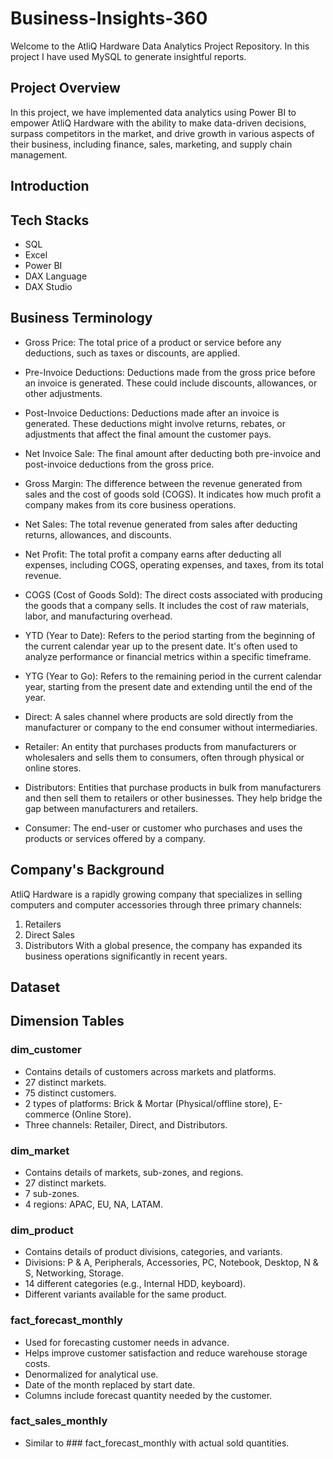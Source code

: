 # Business-Insights-360
Welcome to the AtliQ Hardware Data Analytics Project Repository. In this project I have used MySQL to generate insightful reports.
## Project Overview
In this project, we have implemented data analytics using Power BI to empower AtliQ Hardware with the ability to make data-driven decisions, surpass competitors in the market, and drive growth in various aspects of their business, including finance, sales, marketing, and supply chain management.
## Introduction
## Tech Stacks
* SQL
* Excel
* Power BI
* DAX Language
* DAX Studio
## Business Terminology
* Gross Price: The total price of a product or service before any deductions, such as taxes or discounts, are applied.
* Pre-Invoice Deductions: Deductions made from the gross price before an invoice is generated. These could include discounts, allowances, or other adjustments.

* Post-Invoice Deductions: Deductions made after an invoice is generated. These deductions might involve returns, rebates, or adjustments that affect the final amount the customer pays.

* Net Invoice Sale: The final amount after deducting both pre-invoice and post-invoice deductions from the gross price.

* Gross Margin: The difference between the revenue generated from sales and the cost of goods sold (COGS). It indicates how much profit a company makes from its core business operations.

* Net Sales: The total revenue generated from sales after deducting returns, allowances, and discounts.

* Net Profit: The total profit a company earns after deducting all expenses, including COGS, operating expenses, and taxes, from its total revenue.

* COGS (Cost of Goods Sold): The direct costs associated with producing the goods that a company sells. It includes the cost of raw materials, labor, and manufacturing overhead.

* YTD (Year to Date): Refers to the period starting from the beginning of the current calendar year up to the present date. It's often used to analyze performance or financial metrics within a specific timeframe.

* YTG (Year to Go): Refers to the remaining period in the current calendar year, starting from the present date and extending until the end of the year.

* Direct: A sales channel where products are sold directly from the manufacturer or company to the end consumer without intermediaries.

* Retailer: An entity that purchases products from manufacturers or wholesalers and sells them to consumers, often through physical or online stores.

* Distributors: Entities that purchase products in bulk from manufacturers and then sell them to retailers or other businesses. They help bridge the gap between manufacturers and retailers.

* Consumer: The end-user or customer who purchases and uses the products or services offered by a company.
## Company's Background
AtliQ Hardware is a rapidly growing company that specializes in selling computers and computer accessories through three primary channels:

1. Retailers
2. Direct Sales
3. Distributors
With a global presence, the company has expanded its business operations significantly in recent years.
## Dataset
## Dimension Tables
### dim_customer
* Contains details of customers across markets and platforms.
* 27 distinct markets.
* 75 distinct customers.
* 2 types of platforms: Brick & Mortar (Physical/offline store), E-commerce (Online Store).
* Three channels: Retailer, Direct, and Distributors.
### dim_market
* Contains details of markets, sub-zones, and regions.
* 27 distinct markets.
* 7 sub-zones.
* 4 regions: APAC, EU, NA, LATAM.
### dim_product
* Contains details of product divisions, categories, and variants.
* Divisions: P & A, Peripherals, Accessories, PC, Notebook, Desktop, N & S, Networking, Storage.
* 14 different categories (e.g., Internal HDD, keyboard).
* Different variants available for the same product.
### fact_forecast_monthly
* Used for forecasting customer needs in advance.
* Helps improve customer satisfaction and reduce warehouse storage costs.
* Denormalized for analytical use.
* Date of the month replaced by start date.
* Columns include forecast quantity needed by the customer.
### fact_sales_monthly
* Similar to ### fact_forecast_monthly with actual sold quantities.
